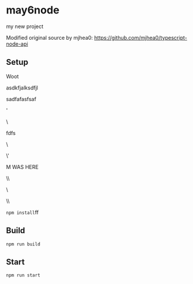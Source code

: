 # may6node

my new project

Modified original source by mjhea0: https://github.com/mjhea0/typescript-node-api

## Setup



Woot


























asdkfjalksdfjl







sadfafasfsaf
















'




\\





fdfs
























































\













































\\\'









M WAS HERE

















































\\\

































\\








\\\






























`npm install`ff












## Build







`npm run build`





## Start

`npm run start`


